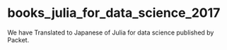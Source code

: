 # books_julia_for_data_science_2017
We have Translated to Japanese of Julia for data science published by Packet.
